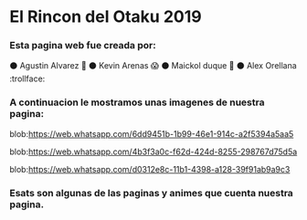 # El Rincon del Otaku 2019

### Esta pagina web fue creada por: 
   :black_circle: Agustin Alvarez :wolf:
   :black_circle: Kevin Arenas :scream:
   :black_circle: Maickol duque :dragon:
   :black_circle: Alex Orellana :trollface:
   
   ### A continuacion le mostramos unas imagenes de nuestra pagina:
   
   blob:https://web.whatsapp.com/6dd9451b-1b99-46e1-914c-a2f5394a5aa5

   blob:https://web.whatsapp.com/4b3f3a0c-f62d-424d-8255-298767d75d5a
   
   blob:https://web.whatsapp.com/d0312e8c-11b1-4398-a128-39f91ab9a9c3
   
   ### Esats son algunas de las paginas y animes que cuenta nuestra pagina.
   
